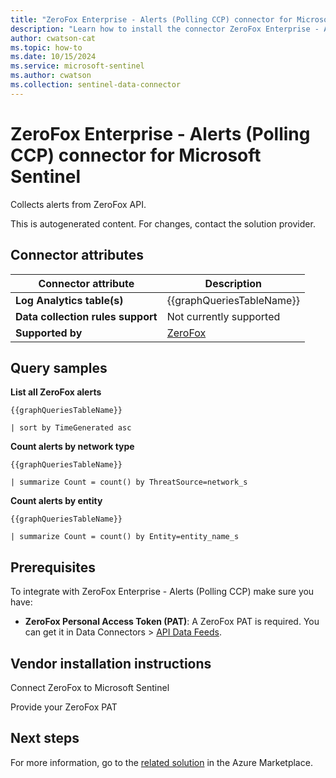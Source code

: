 ```yaml
---
title: "ZeroFox Enterprise - Alerts (Polling CCP) connector for Microsoft Sentinel"
description: "Learn how to install the connector ZeroFox Enterprise - Alerts (Polling CCP) to connect your data source to Microsoft Sentinel."
author: cwatson-cat
ms.topic: how-to
ms.date: 10/15/2024
ms.service: microsoft-sentinel
ms.author: cwatson
ms.collection: sentinel-data-connector
---
```


# ZeroFox Enterprise - Alerts (Polling CCP) connector for Microsoft Sentinel

Collects alerts from ZeroFox API.

This is autogenerated content. For changes, contact the solution provider.

## Connector attributes

| Connector attribute | Description |
| --- | --- |
| **Log Analytics table(s)** | {{graphQueriesTableName}}<br/> |
| **Data collection rules support** | Not currently supported |
| **Supported by** | [ZeroFox](https://www.zerofox.com/contact-us/) |

## Query samples

**List all ZeroFox alerts**

   ```kusto
{{graphQueriesTableName}}

   | sort by TimeGenerated asc
   ```

**Count alerts by network type**

   ```kusto
{{graphQueriesTableName}}

   | summarize Count = count() by ThreatSource=network_s
   ```

**Count alerts by entity**

   ```kusto
{{graphQueriesTableName}}

   | summarize Count = count() by Entity=entity_name_s
   ```



## Prerequisites

To integrate with ZeroFox Enterprise - Alerts (Polling CCP) make sure you have: 

- **ZeroFox Personal Access Token (PAT)**: A ZeroFox PAT is required. You can get it in Data Connectors > [API Data Feeds](https://cloud.zerofox.com/data_connectors/api).


## Vendor installation instructions

Connect ZeroFox to Microsoft Sentinel

Provide your ZeroFox PAT




## Next steps

For more information, go to the [related solution](https://azuremarketplace.microsoft.com/en-us/marketplace/apps/zerofoxinc1695922129370.zerofox-sentinel-connector?tab=Overview) in the Azure Marketplace.
